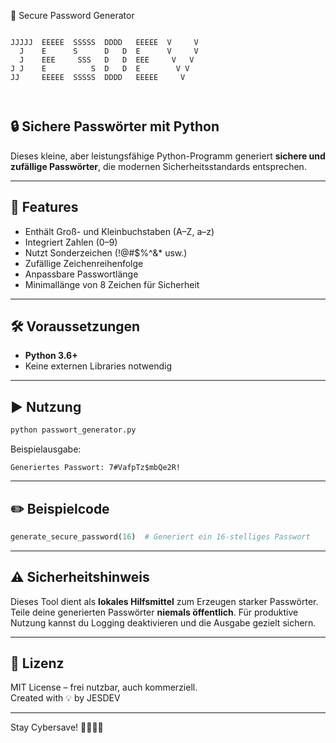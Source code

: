 🔐 Secure Password Generator

```

JJJJJ  EEEEE  SSSSS  DDDD   EEEEE  V     V
  J    E      S      D   D  E      V     V
  J    EEE     SSS   D   D  EEE     V   V
J J    E          S  D   D  E        V V
JJ     EEEEE  SSSSS  DDDD   EEEEE     V

      
```

## 🔒 Sichere Passwörter mit Python

Dieses kleine, aber leistungsfähige Python-Programm generiert **sichere und zufällige Passwörter**, die modernen Sicherheitsstandards entsprechen.

---

## 🚀 Features

- Enthält Groß- und Kleinbuchstaben (A–Z, a–z)
- Integriert Zahlen (0–9)
- Nutzt Sonderzeichen (!@#$%^&* usw.)
- Zufällige Zeichenreihenfolge
- Anpassbare Passwortlänge
- Minimallänge von 8 Zeichen für Sicherheit

---

## 🛠️ Voraussetzungen

- **Python 3.6+**  
- Keine externen Libraries notwendig

---

## ▶️ Nutzung

```bash
python passwort_generator.py
```

Beispielausgabe:
```
Generiertes Passwort: 7#VafpTz$mbQe2R!
```

---

## ✏️ Beispielcode

```python
generate_secure_password(16)  # Generiert ein 16-stelliges Passwort
```

---

## ⚠️ Sicherheitshinweis

Dieses Tool dient als **lokales Hilfsmittel** zum Erzeugen starker Passwörter. Teile deine generierten Passwörter **niemals öffentlich**. Für produktive Nutzung kannst du Logging deaktivieren und die Ausgabe gezielt sichern.

---

## 📄 Lizenz

MIT License – frei nutzbar, auch kommerziell.  
Created with 💡 by JESDEV

---

Stay Cybersave! 👨‍💻👩‍💻